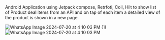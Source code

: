 Android Application using Jetpack compose, Retrfoti, Coil, Hilt to show list of Product deal items from an API and on tap of each item a detailed view of the product is shown in a new page.



![WhatsApp Image 2024-07-20 at 4 10 03 PM (1)](https://github.com/user-attachments/assets/b81a50be-98e6-462c-bab2-89888de842cf)
![WhatsApp Image 2024-07-20 at 4 10 03 PM](https://github.com/user-attachments/assets/15109e38-47a2-45d6-9376-4a40596d07e4)
